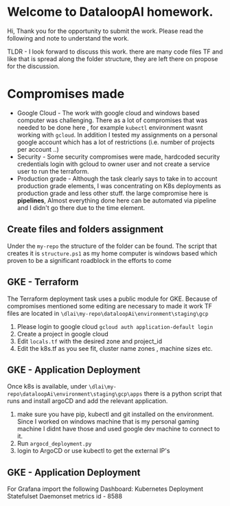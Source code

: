 # Welcome to DataloopAI homework.
Hi, Thank you for the opportunity to submit the work.
Please read the following and note to understand the work.

TLDR - 
I look forward to discuss this work. there are many code files TF and like that is spread along the folder structure, they are left there on propose for the discussion.

# Compromises made
- Google Cloud - The work with google cloud and windows based computer was challenging. There as a lot of compromises that was needed to be done here , for example ``kubectl`` environment wasnt working with ``gcloud``. In addition I tested my assignments on a personal google account which has a lot of restrictions (i.e. number of projects per account ..)
- Security - Some security compromises were made, hardcoded security credentials login with gcloud to owner user and not create a service user to run the terraform.
- Production grade - Although the task clearly says to take in to account production grade elements, I was concentrating on K8s deployments as production grade and less other stuff. the large compromise here is **pipelines**, Almost everything done here can be automated via pipeline and I didn't go there due to the time element.


## Create files and folders assignment
Under the ``my-repo`` the structure of the folder can be found.
The script that creates it is ``structure.ps1`` as my home computer is windows based which proven to be a significant roadblock in the efforts to come

## GKE - Terraform
The Terraform deployment task uses a public module for GKE. Because of compromises mentioned some editing are necessary to made it work 
TF files are located in ``\dlai\my-repo\dataloopAi\environment\staging\gcp``

1. Please login to google cloud ``gcloud auth application-default login``
2. Create a project in google cloud 
3. Edit ``locals.tf`` with the desired zone and project_id
4. Edit the k8s.tf as you see fit, cluster name zones , machine sizes etc.

## GKE - Application Deployment
Once k8s is available, under ``\dlai\my-repo\dataloopAi\environment\staging\gcp\apps`` there is a python script that runs and install argoCD and add the relevant application.
1. make sure you have pip, kubectl and git installed on the environment. Since I worked on windows machine that is my personal gaming machine I didnt have those and used google dev machine to connect to it.
2. Run ``argocd_deployment.py`` 
3. login to ArgoCD or use kubectl to get the external IP's  


## GKE - Application Deployment
For Grafana import the following Dashboard:
Kubernetes Deployment Statefulset Daemonset metrics id - 8588 